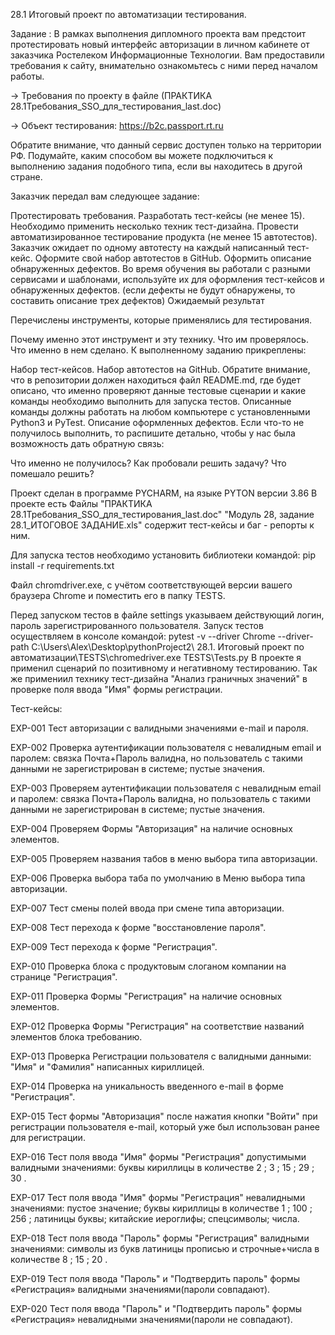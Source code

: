 28.1 Итоговый проект по автоматизации тестирования.

Задание :
В рамках выполнения дипломного проекта вам предстоит протестировать новый интерфейс авторизации в личном кабинете от заказчика Ростелеком Информационные Технологии. Вам предоставили требования к сайту, внимательно ознакомьтесь с ними перед началом работы.

→ Требования по проекту в файле (ПРАКТИКА 28.1Требования_SSO_для_тестирования_last.doc)

→ Объект тестирования: https://b2c.passport.rt.ru

Обратите внимание, что данный сервис доступен только на территории РФ. Подумайте, каким способом вы можете подключиться к выполнению задания подобного типа, если вы находитесь в другой стране.

Заказчик передал вам следующее задание:

Протестировать требования. Разработать тест-кейсы (не менее 15). Необходимо применить несколько техник тест-дизайна. Провести автоматизированное тестирование продукта (не менее 15 автотестов). Заказчик ожидает по одному автотесту на каждый написанный тест-кейс. Оформите свой набор автотестов в GitHub. Оформить описание обнаруженных дефектов. Во время обучения вы работали с разными сервисами и шаблонами, используйте их для оформления тест-кейсов и обнаруженных дефектов. (если дефекты не будут обнаружены, то составить описание трех дефектов) Ожидаемый результат

Перечислены инструменты, которые применялись для тестирования.

Почему именно этот инструмент и эту технику. Что им проверялось. Что именно в нем сделано. К выполненному заданию прикреплены:

Набор тест-кейсов. Набор автотестов на GitHub. Обратите внимание, что в репозитории должен находиться файл README.md, где будет описано, что именно проверяют данные тестовые сценарии и какие команды необходимо выполнить для запуска тестов. Описанные команды должны работать на любом компьютере с установленными Python3 и PyTest. Описание оформленных дефектов. Если что-то не получилось выполнить, то распишите детально, чтобы у нас была возможность дать обратную связь:

Что именно не получилось? Как пробовали решить задачу? Что помешало решить?

Проект сделан в программе PYCHARM, на языке PYTON версии 3.86
В проекте есть Файлы "ПРАКТИКА 28.1Требования_SSO_для_тестирования_last.doc" "Модуль 28, задание 28.1_ИТОГОВОЕ ЗАДАНИЕ.xls" содержит тест-кейсы и баг - репорты к ним.

Для запуска тестов необходимо установить библиотеки командой: pip install -r requirements.txt

Файл сhromdriver.exe, с учётом соответствующей версии вашего браузера Chrome и поместить его в папку TESTS.

Перед запуском тестов в файле settings указываем действующий логин, пароль зарегистрированного пользователя.
Запуск тестов осуществляем в консоле командой:
 pytest -v --driver Chrome --driver-path C:\Users\Alex\Desktop\pythonProject2\ 28.1. Итоговый проект по автоматизации\TESTS\chromedriver.exe TESTS\Tests.py
В проекте я применил сценарий по позитивному и негативному тестированию. Так же примениил технику тест-дизайна "Анализ граничных значений" в проверке поля ввода "Имя" формы регистрации.

Тест-кейсы:

EXP-001 Тест авторизации с валидными значениями e-mail и пароля.

EXP-002 Проверка аутентификации пользователя с невалидным email и паролем: связка Почта+Пароль валидна, но пользователь с такими данными не зарегистрирован в системе; пустые значения.

EXP-003 Проверяем аутентификации пользователя с невалидным email и паролем: связка Почта+Пароль валидна, но пользователь с такими данными не зарегистрирован в системе; пустые значения.

EXP-004 Проверяем Формы "Авторизация" на наличие основных элементов.

EXP-005 Проверяем названия табов в меню выбора типа авторизации.

EXP-006 Проверка выбора таба по умолчанию в Меню выбора типа авторизации.

EXP-007 Тест смены полей ввода при смене типа авторизации.

EXP-008 Тест перехода к форме "восстановление пароля".

EXP-009 Тест перехода к форме "Регистрация".

EXP-010 Проверка блока с продуктовым слоганом компании на странице "Регистрация".

EXP-011 Проверка Формы "Регистрация" на наличие основных элементов.

EXP-012 Проверка Формы "Регистрация" на соответствие названий элементов блока требованию.

EXP-013 Проверка Регистрации пользователя с валидными данными: "Имя" и "Фамилия" написанных кириллицей.

EXP-014 Проверка на уникальность введенного e-mail в форме "Регистрация".

EXP-015 Тест формы "Авторизация" после нажатия кнопки "Войти" при регистрации пользователя e-mail, который уже был использован ранее для регистрации.

EXP-016 Тест поля ввода "Имя" формы "Регистрация" допустимыми валидными значениями: буквы кириллицы в количестве 2 ; 3 ; 15 ; 29 ; 30 .

EXP-017 Тест поля ввода "Имя" формы "Регистрация" невалидными значениями: пустое значение; буквы кириллицы в количестве 1 ; 100 ; 256 ; латиницы буквы; китайские иероглифы; спецсимволы; числа.

EXP-018 Тест поля ввода "Пароль" формы "Регистрация" валидными значениями: символы из букв латиницы прописью и строчные+числа в количестве 8 ; 15 ; 20 .

EXP-019 Тест поля ввода "Пароль" и "Подтвердить пароль" формы «Регистрация» валидными значениями(пароли совпадают).

EXP-020 Тест поля ввода "Пароль" и "Подтвердить пароль" формы «Регистрация» невалидными значениями(пароли не совпадают).